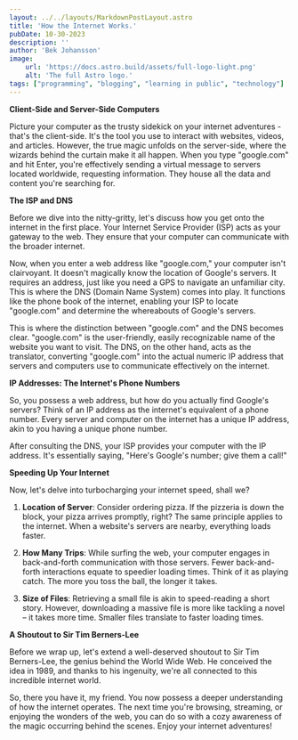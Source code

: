 ```yaml
---
layout: ../../layouts/MarkdownPostLayout.astro
title: 'How the Internet Works.'
pubDate: 10-30-2023
description: ''
author: 'Bek Johansson'
image:
    url: 'https://docs.astro.build/assets/full-logo-light.png'
    alt: 'The full Astro logo.'
tags: ["programming", "blogging", "learning in public", "technology"]
---
```

**Client-Side and Server-Side Computers**

Picture your computer as the trusty sidekick on your internet adventures - that's the client-side. It's the tool you use to interact with websites, videos, and articles. However, the true magic unfolds on the server-side, where the wizards behind the curtain make it all happen. When you type "google.com" and hit Enter, you're effectively sending a virtual message to servers located worldwide, requesting information. They house all the data and content you're searching for.

**The ISP and DNS**

Before we dive into the nitty-gritty, let's discuss how you get onto the internet in the first place. Your Internet Service Provider (ISP) acts as your gateway to the web. They ensure that your computer can communicate with the broader internet.

Now, when you enter a web address like "google.com," your computer isn't clairvoyant. It doesn't magically know the location of Google's servers. It requires an address, just like you need a GPS to navigate an unfamiliar city. This is where the DNS (Domain Name System) comes into play. It functions like the phone book of the internet, enabling your ISP to locate "google.com" and determine the whereabouts of Google's servers. 

This is where the distinction between "google.com" and the DNS becomes clear. "google.com" is the user-friendly, easily recognizable name of the website you want to visit. The DNS, on the other hand, acts as the translator, converting "google.com" into the actual numeric IP address that servers and computers use to communicate effectively on the internet.

**IP Addresses: The Internet's Phone Numbers**

So, you possess a web address, but how do you actually find Google's servers? Think of an IP address as the internet's equivalent of a phone number. Every server and computer on the internet has a unique IP address, akin to you having a unique phone number.

After consulting the DNS, your ISP provides your computer with the IP address. It's essentially saying, "Here's Google's number; give them a call!"

**Speeding Up Your Internet**

Now, let's delve into turbocharging your internet speed, shall we?

1. **Location of Server**: Consider ordering pizza. If the pizzeria is down the block, your pizza arrives promptly, right? The same principle applies to the internet. When a website's servers are nearby, everything loads faster.

2. **How Many Trips**: While surfing the web, your computer engages in back-and-forth communication with those servers. Fewer back-and-forth interactions equate to speedier loading times. Think of it as playing catch. The more you toss the ball, the longer it takes.

3. **Size of Files**: Retrieving a small file is akin to speed-reading a short story. However, downloading a massive file is more like tackling a novel – it takes more time. Smaller files translate to faster loading times.

**A Shoutout to Sir Tim Berners-Lee**

Before we wrap up, let's extend a well-deserved shoutout to Sir Tim Berners-Lee, the genius behind the World Wide Web. He conceived the idea in 1989, and thanks to his ingenuity, we're all connected to this incredible internet world.

So, there you have it, my friend. You now possess a deeper understanding of how the internet operates. The next time you're browsing, streaming, or enjoying the wonders of the web, you can do so with a cozy awareness of the magic occurring behind the scenes. Enjoy your internet adventures!
